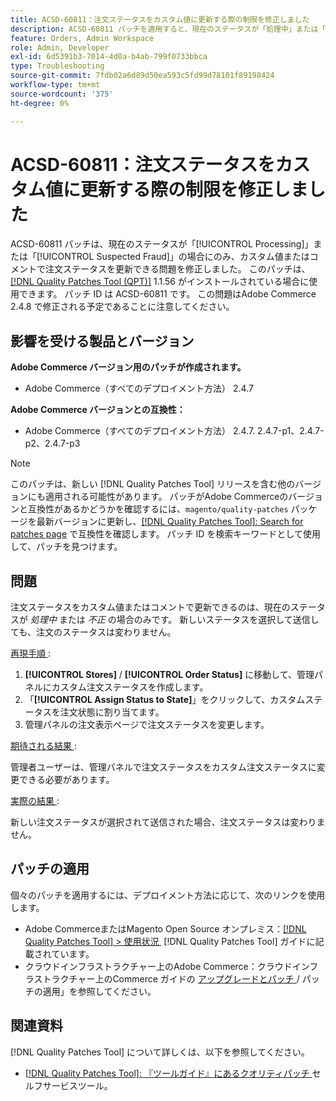 ```yaml
---
title: ACSD-60811：注文ステータスをカスタム値に更新する際の制限を修正しました
description: ACSD-60811 パッチを適用すると、現在のステータスが「処理中」または「不正」の場合にのみ、カスタム値またはコメントを使用して注文ステータスを更新できるAdobe Commerceの問題を修正できます。
feature: Orders, Admin Workspace
role: Admin, Developer
exl-id: 6d5391b3-7014-4d0a-b4ab-799f0733bbca
type: Troubleshooting
source-git-commit: 7fdb02a6d89d50ea593c5fd99d78101f89198424
workflow-type: tm+mt
source-wordcount: '375'
ht-degree: 0%

---
```


# ACSD-60811：注文ステータスをカスタム値に更新する際の制限を修正しました

ACSD-60811 パッチは、現在のステータスが「[!UICONTROL Processing]」または「[!UICONTROL Suspected Fraud]」の場合にのみ、カスタム値またはコメントで注文ステータスを更新できる問題を修正しました。 このパッチは、[[!DNL Quality Patches Tool (QPT)]](/help/tools/quality-patches-tool/quality-patches-tool-to-self-serve-quality-patches.md) 1.1.56 がインストールされている場合に使用できます。 パッチ ID は ACSD-60811 です。 この問題はAdobe Commerce 2.4.8 で修正される予定であることに注意してください。

## 影響を受ける製品とバージョン

**Adobe Commerce バージョン用のパッチが作成されます。**

* Adobe Commerce（すべてのデプロイメント方法） 2.4.7

**Adobe Commerce バージョンとの互換性：**

* Adobe Commerce（すべてのデプロイメント方法） 2.4.7. 2.4.7-p1、2.4.7-p2、2.4.7-p3

>[!NOTE]
>
>このパッチは、新しい [!DNL Quality Patches Tool] リリースを含む他のバージョンにも適用される可能性があります。 パッチがAdobe Commerceのバージョンと互換性があるかどうかを確認するには、`magento/quality-patches` パッケージを最新バージョンに更新し、[[!DNL Quality Patches Tool]: Search for patches page](https://experienceleague.adobe.com/tools/commerce-quality-patches/index.html?lang=ja) で互換性を確認します。 パッチ ID を検索キーワードとして使用して、パッチを見つけます。

## 問題

注文ステータスをカスタム値またはコメントで更新できるのは、現在のステータスが *処理中* または *不正* の場合のみです。 新しいステータスを選択して送信しても、注文のステータスは変わりません。

<u> 再現手順 </u>:

1. **[!UICONTROL Stores]** / **[!UICONTROL Order Status]** に移動して、管理パネルにカスタム注文ステータスを作成します。
1. 「**[!UICONTROL Assign Status to State]**」をクリックして、カスタムステータスを注文状態に割り当てます。
1. 管理パネルの注文表示ページで注文ステータスを変更します。

<u> 期待される結果 </u>:

管理者ユーザーは、管理パネルで注文ステータスをカスタム注文ステータスに変更できる必要があります。

<u> 実際の結果 </u>:

新しい注文ステータスが選択されて送信された場合、注文ステータスは変わりません。

## パッチの適用

個々のパッチを適用するには、デプロイメント方法に応じて、次のリンクを使用します。

* Adobe CommerceまたはMagento Open Source オンプレミス：[[!DNL Quality Patches Tool] > 使用状況 &#x200B;](/help/tools/quality-patches-tool/usage.md) [!DNL Quality Patches Tool] ガイドに記載されています。
* クラウドインフラストラクチャー上のAdobe Commerce：クラウドインフラストラクチャー上のCommerce ガイドの [&#x200B; アップグレードとパッチ &#x200B;](https://experienceleague.adobe.com/docs/commerce-cloud-service/user-guide/develop/upgrade/apply-patches.html?lang=ja)/ パッチの適用」を参照してください。

## 関連資料

[!DNL Quality Patches Tool] について詳しくは、以下を参照してください。

* [[!DNL Quality Patches Tool]: 『ツールガイド』にあるクオリティパッチ &#x200B;](/help/tools/quality-patches-tool/quality-patches-tool-to-self-serve-quality-patches.md) セルフサービスツール。
